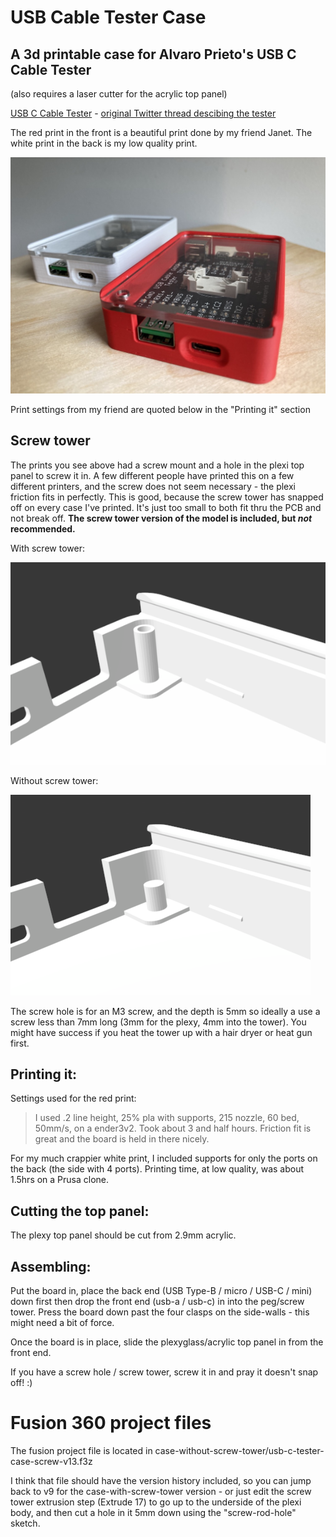 # USB Cable Tester Case

## A 3d printable case for Alvaro Prieto's USB C Cable Tester

(also requires a laser cutter for the acrylic top panel)

[USB C Cable Tester](https://github.com/alvarop/usb_c_cable_tester) - [original Twitter thread descibing the tester](https://twitter.com/alvaroprieto/status/1594036248481771520)

The red print in the front is a beautiful print done by my friend Janet. The white print in the back is my low quality print.

![front view of the case](images/two_cases.jpg)

Print settings from my friend are quoted below in the "Printing it" section

## Screw tower

The prints you see above had a screw mount and a hole in the plexi top panel to screw it in. A few different people have printed this on a few different printers, and the screw does not seem necessary - the plexi friction fits in perfectly. This is good, because the screw tower has snapped off on every case I've printed. It's just too small to both fit thru the PCB and not break off. **The screw tower version of the model is included, but *not* recommended.**

With screw tower:

![model with screw tower](images/tower.png)

Without screw tower:

![](images/no-tower.png)

The screw hole is for an M3 screw, and the depth is 5mm so ideally a use a screw less than 7mm long (3mm for the plexy, 4mm into the tower). You might have success if you heat the tower up with a hair dryer or heat gun first.

## Printing it:

Settings used for the red print:

> I used .2 line height, 25% pla with supports, 215 nozzle, 60 bed, 50mm/s, on a ender3v2. Took about 3 and half hours. Friction fit is great and the board is held in there nicely.

For my much crappier white print, I included supports for only the ports on the back (the side with 4 ports). Printing time, at low quality, was about 1.5hrs on a Prusa clone.

## Cutting the top panel:

The plexy top panel should be cut from 2.9mm acrylic.

## Assembling:

Put the board in, place the back end (USB Type-B / micro / USB-C / mini) down first then drop the front end (usb-a / usb-c) in into the peg/screw tower. Press the board down past the four clasps on the side-walls - this might need a bit of force.

Once the board is in place, slide the plexyglass/acrylic top panel in from the front end.

If you have a screw hole / screw tower, screw it in and pray it doesn't snap off! :)

# Fusion 360 project files

The fusion project file is located in case-without-screw-tower/usb-c-tester-case-screw-v13.f3z

I think that file should have the version history included, so you can jump back to v9 for the case-with-screw-tower version - or just edit the screw tower extrusion step (Extrude 17) to go up to the underside of the plexi body, and then cut a hole in it 5mm down using the "screw-rod-hole" sketch.
 

